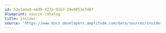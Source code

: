 ```yaml
---
id: 52e1e0a9-e609-427a-91b7-29e9053efd87
blueprint: source-catalog
title: Insider
source: 'https://www.docs.developers.amplitude.com/data/sources/insider'
---
```

